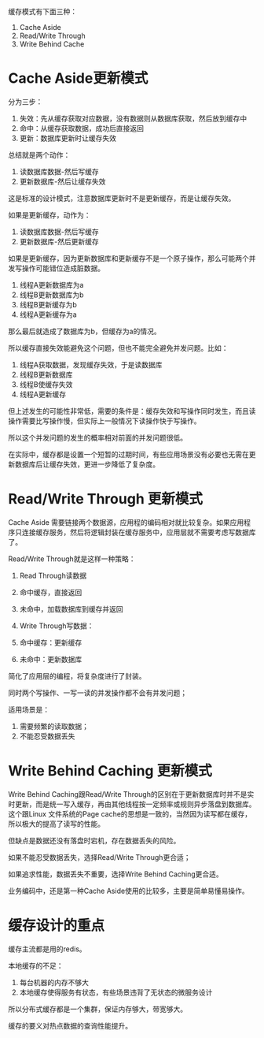 缓存模式有下面三种：

1. Cache Aside
2. Read/Write Through
3. Write Behind Cache

# Cache Aside更新模式

分为三步：

1. 失效：先从缓存获取对应数据，没有数据则从数据库获取，然后放到缓存中
2. 命中：从缓存获取数据，成功后直接返回
3. 更新：数据库更新时让缓存失效

总结就是两个动作：

1. 读数据库数据-然后写缓存
2. 更新数据库-然后让缓存失效

这是标准的设计模式，注意数据库更新时不是更新缓存，而是让缓存失效。

如果是更新缓存，动作为：

1. 读数据库数据-然后写缓存
2. 更新数据库-然后更新缓存

如果是更新缓存，因为更新数据库和更新缓存不是一个原子操作，那么可能两个并发写操作可能错位造成脏数据。

1. 线程A更新数据库为a
2. 线程B更新数据库为b
3. 线程B更新缓存为b
4. 线程A更新缓存为a

那么最后就造成了数据库为b，但缓存为a的情况。



所以缓存直接失效能避免这个问题，但也不能完全避免并发问题。比如：

1. 线程A获取数据，发现缓存失效，于是读数据库
2. 线程B更新数据库
3. 线程B使缓存失效
4. 线程A更新缓存

但上述发生的可能性非常低，需要的条件是：缓存失效和写操作同时发生，而且读操作需要比写操作慢，但实际上一般情况下读操作快于写操作。

所以这个并发问题的发生的概率相对前面的并发问题很低。



在实际中，缓存都是设置一个短暂的过期时间，有些应用场景没有必要也无需在更新数据库后让缓存失效，更进一步降低了复杂度。

# Read/Write Through 更新模式

Cache Aside 需要链接两个数据源，应用程的编码相对就比较复杂。如果应用程序只连接缓存服务，然后将逻辑封装在缓存服务中，应用层就不需要考虑写数据库了。

Read/Write Through就是这样一种策略：

1. Read Through读数据

1. 命中缓存，直接返回
2. 未命中，加载数据库到缓存并返回

1. Write Through写数据：

1. 命中缓存：更新缓存
2. 未命中：更新数据库

简化了应用层的编程，将复杂度进行了封装。

同时两个写操作、一写一读的并发操作都不会有并发问题；

适用场景是：

1. 需要频繁的读取数据；
2. 不能忍受数据丢失

# Write Behind Caching 更新模式

Write Behind Caching跟Read/Write Through的区别在于更新数据库时并不是实时更新，而是统一写入缓存，再由其他线程按一定频率或规则异步落盘到数据库。这个跟Linux 文件系统的Page cache的思想是一致的，当然因为读写都在缓存，所以极大的提高了读写的性能。

但缺点是数据还没有落盘时宕机，存在数据丢失的风险。



如果不能忍受数据丢失，选择Read/Write Through更合适；

如果追求性能，数据丢失不重要，选择Write Behind Caching更合适。

业务编码中，还是第一种Cache Aside使用的比较多，主要是简单易懂易操作。

# 缓存设计的重点

缓存主流都是用的redis。

本地缓存的不足：

1. 每台机器的内存不够大
2. 本地缓存使得服务有状态，有些场景违背了无状态的微服务设计

所以分布式缓存都是一个集群，保证内存够大，带宽够大。

缓存的要义对热点数据的查询性能提升。
